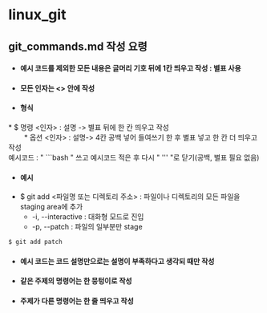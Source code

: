 # linux_git

## git_commands.md 작성 요령

* #### 예시 코드를 제외한 모든 내용은 글머리 기호 뒤에 1칸 띄우고 작성 : 별표 사용
* #### 모든 인자는 <> 안에 작성   
* #### 형식
\* $ 명령 <인자> : 설명 -> 별표 뒤에 한 칸 띄우고 작성   
&nbsp;&nbsp;&nbsp;&nbsp;&nbsp;&nbsp;&nbsp;&nbsp;\* 옵션 <인자> : 설명-> 4칸 공백 넣어 들여쓰기 한 후 별표 넣고 한 칸 더 띄우고 작성   
예시코드 : " ```bash " 쓰고 예시코드 적은 후 다시 " ''' "로 닫기(공백, 별표 필요 없음)
* #### 예시
* $ git add <파일명 또는 디렉토리 주소> : 파일이나 디렉토리의 모든 파일을 staging area에 추가
  * -i, --interactive : 대화형 모드로 진입
  * -p, --patch : 파일의 일부분만 stage
```bash
$ git add patch
```
* #### 예시 코드는 코드 설명만으로는 설명이 부족하다고 생각되 때만 작성
* #### 같은 주제의 명령어는 한 뭉텅이로 작성
* #### 주제가 다른 명령어는 한 줄 띄우고 작성
